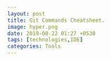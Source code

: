 ```yaml
---
layout: post
title: Git Commands Cheatsheet.
image: hyper.png
date: 2019-08-22 01:27 +0530
tags: [technologies,IDE]
categories: Tools
---
```


